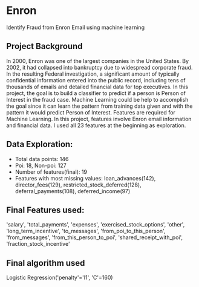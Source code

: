 # Enron
Identify Fraud from Enron Email using machine learning

## Project Background
In 2000, Enron was one of the largest companies in the United States. By 2002, it had collapsed into bankruptcy due to widespread corporate fraud. In the resulting Federal investigation, a significant amount of typically confidential information entered into the public record, including tens of thousands of emails and detailed financial data for top executives.
In this project, the goal is to build a classifier to predict if a person is Person of Interest in the fraud case. Machine Learning could be help to accomplish the goal since it can learn the pattern from training data given and with the pattern it would predict Person of Interest. Features are required for Machine Learning. In this project, features involve Enron email information and financial data. I used all 23 features at the beginning as exploration. 

## Data Exploration:
  * Total data points: 146
  * Poi: 18, Non-poi: 127
  * Number of features(final): 19
  * Features with most missing values: 
  loan_advances(142), director_fees(129), restricted_stock_deferred(128), deferral_payments(108), deferred_income(97)

## Final Features used:
'salary', 'total_payments', 'expenses', 'exercised_stock_options', 'other', 'long_term_incentive', 'to_messages',
 'from_poi_to_this_person', 'from_messages', 'from_this_person_to_poi', 'shared_receipt_with_poi', 
'fraction_stock_incentive'

## Final algorithm used
Logistic Regression('penalty'='l1', 'C'=160)
